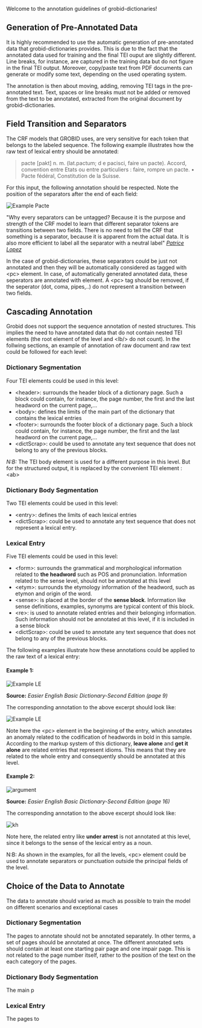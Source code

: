 Welcome to the annotation guidelines of grobid-dictionaries!

## Generation of Pre-Annotated Data

It is highly recommended to use the automatic generation of pre-annotated data that grobid-dictionaries provides. This is due to the fact that the annotated data used for training and the final TEI ouput are slightly different. Line breaks, for instance, are captured in the training data but do not figure in the final TEI output. Moreover, copy/paste text from PDF documents can generate or modify some text, depending on the used operating system.

The annotation is then about moving, adding, removing TEI tags in the pre-annotated text. Text, spaces or line breaks must not be added or removed from the text to be annotated, extracted from the original document by grobid-dictionaries.
 



## Field Transition and Separators
The CRF models that GROBID uses, are very sensitive for each token that belongs to the labeled sequence. The following example illustrates how the raw text of lexical entry should be annotated:

>pacte [pakt] n. m. (lat.pactum; d e pacisci, faire un pacte). Accord, convention entre Etats ou entre particuliers :
>faire, rompre un pacte.
>• Pacte fédéral, 
>Constitution de la Suisse.


For this input, the following annotation should be respected. Note the position of the separators after the end of each field: 

![Example Pacte](pictures/pacte.xml.png)

"Why every separators can be untagged? Because it is the purpose and strength of the CRF model to learn that different separator tokens are transitions between two fields. There is no need to tell the CRF that something is a separator, because it is apparent from the actual data. It is also more efficient to label all the separator with a neutral label" [*Patrice Lopez*](https://github.com/kermitt2)

In the case of grobid-dictionaries, these separators could be just not annotated and then they will be automatically considered as tagged with \<pc> element. In case, of automatically generated annotated data, these seperators are annotated with <pc> element. 
A \<pc> tag should be removed, if the seperator (dot, coma, pipes,..) do not represent a transition between two fields. 

## Cascading Annotation

Grobid does not support the sequence annotation of nested structures. This implies the need to have annotated data that do not contain nested TEI elements (the root element of the level and \<lb/> do not count).
In the follwing sections, an example of annotation of raw document and raw text could be followed for each level:

### Dictionary Segmentation
Four TEI elements could be used in this level:

* \<header>: surrounds the header block of a dictionary page. Such a block could contain, for instance, the page number, the first and the last headword on the current page,...
* \<body>: defines the limits of the main part of the dictionary that contains the lexical entries
* \<footer>: surrounds the footer block of a dictionary page. Such a block could contain, for instance, the page number, the first and the last headword on the current page,...
* \<dictScrap>: could be used to annotate any text sequence that does not belong to any of the previous blocks. 


*N:B:* The TEI body element is used for a different purpose in this level. But for the structured output, it is replaced by the convenient TEI element : \<ab>   

### Dictionary Body Segmentation
Two TEI elements could be used in this level:

* \<entry>: defines the limits of each lexical entries
* \<dictScrap>: could be used to annotate any text sequence that does not represent a lexical entry. 

### Lexical Entry
Five TEI elements could be used in this level:

* \<form>: surrounds the grammatical and morphological information related to **the headword** such as POS and pronunciation. Information related to the sense level, should not be annotated at this level
* \<etym>: surrounds the etymology information of the headword, such as etymon and origin of the word.
* \<sense>: is placed at the border of the **sense block**. Information like sense definitions, examples, synonyms are typical content of this block.  
* \<re>: is used to annotate related entries and their belonging information. Such information should not be annotated at this level, if it is included in a sense block
* \<dictScrap>: could be used to annotate any text sequence that does not belong to any of the previous blocks. 

The following examples illustrate how these annotations could be applied to the raw text of a lexical entry:
#### Example 1: 

![Example LE](pictures/aloneBasicEnglish.png)

**Source:** *Easier English Basic Dictionary-Second Edition (page 9)*

The corresponding annotation to the above excerpt should look like: 


![Example LE](pictures/aloneXML.png)

Note here the \<pc> element in the beginning of the entry, which annotates an anomaly related to the codification of headwords in bold in this sample.
According to the markup system of this dictionary, **leave alone** and **get it alone** are related entries that represent idioms. This means that they are related to the whole entry and consequently should be annotated at this level.

#### Example 2:
![argument](pictures/arrest.png)

**Source:** *Easier English Basic Dictionary-Second Edition (page 16)*


The corresponding annotation to the above excerpt should look like: 


![kh](pictures/arrestXML.png)

Note here, the related entry like **under arrest** is not annotated at this level, since it belongs to the sense of the lexical entry as a noun.   

N:B: As shown in the examples, for all the levels, \<pc> element could be used to annotate separators or punctuation outside the principal fields of the level.

## Choice of the Data to Annotate 

The data to annotate should varied as much as possible to train the model on different scenarios and exceptional cases

### Dictionary Segmentation

The pages to annotate should not be annotated separately. In other terms, a set of pages should be annotated at once. The different annotated sets should contain at least one starting pair page and one impair page. This is not related to the page number itself, rather to the position of the text on the each category of the pages. 

### Dictionary Body Segmentation

The main p

### Lexical Entry

The pages to
